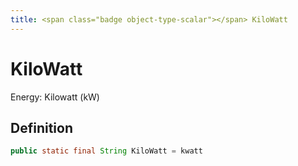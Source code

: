 ```yaml
---
title: <span class="badge object-type-scalar"></span> KiloWatt
---
```

# <span class="badge object-type-scalar"></span> KiloWatt

Energy: Kilowatt (kW)

## Definition

```java
public static final String KiloWatt = kwatt
```
